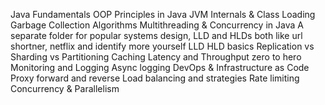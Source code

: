 Java Fundamentals
OOP Principles in Java
JVM Internals & Class Loading
Garbage Collection Algorithms
Multithreading & Concurrency in Java
A separate folder for popular systems design, LLD and HLDs both like url shortner, netflix and identify more yourself
LLD HLD basics
Replication vs Sharding vs Partitioning
Caching
Latency and Throughput zero to hero
Monitoring and Logging
Async logging
DevOps & Infrastructure as Code
Proxy forward and reverse
Load balancing and strategies
Rate limiting
Concurrency & Parallelism
